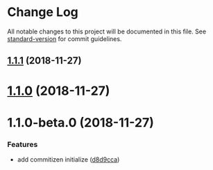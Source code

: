 # Change Log

All notable changes to this project will be documented in this file. See [standard-version](https://github.com/conventional-changelog/standard-version) for commit guidelines.

<a name="1.1.1"></a>
## [1.1.1](https://github.com/dijekarim/opening-hours/compare/v1.1.0...v1.1.1) (2018-11-27)



<a name="1.1.0"></a>
# [1.1.0](https://github.com/dijekarim/opening-hours/compare/v1.1.0-beta.0...v1.1.0) (2018-11-27)



<a name="1.1.0-beta.0"></a>
# 1.1.0-beta.0 (2018-11-27)


### Features

* add commitizen initialize ([d8d9cca](https://github.com/dijekarim/opening-hours/commit/d8d9cca))
